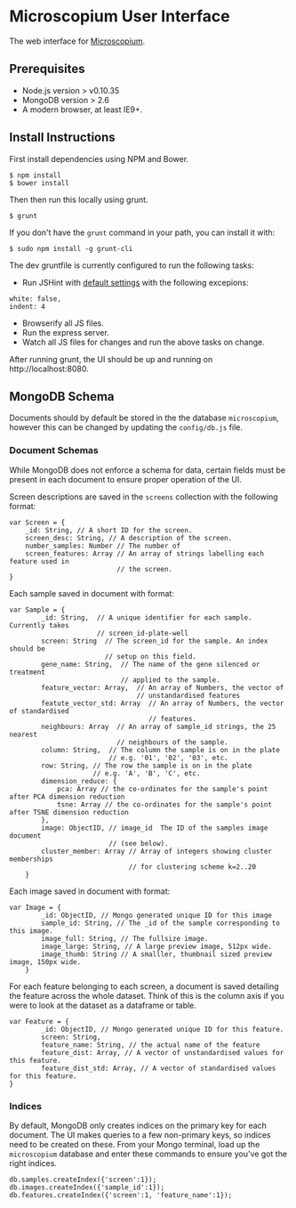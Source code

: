 # Microscopium User Interface

The web interface for [Microscopium](https://github.com/microscopium/microscopium).

Prerequisites
-------------

* Node.js version > v0.10.35
* MongoDB version > 2.6
* A modern browser, at least IE9+.

Install Instructions
--------------------

First install dependencies using NPM and Bower.

```console
$ npm install
$ bower install
```

Then then run this locally using grunt.

```console
$ grunt
```

If you don't have the `grunt` command in your path, you can install it
with:

```console
$ sudo npm install -g grunt-cli
```

The dev gruntfile is currently configured to run the following tasks:
* Run JSHint with [default settings](https://github.com/jshint/jshint/blob/master/examples/.jshintrc)
with the following excepions:

```
white: false,
indent: 4
```
* Browserify all JS files.
* Run the express server.
* Watch all JS files for changes and run the above tasks on change.

After running grunt, the UI should be up and running on http://localhost:8080.

MongoDB Schema
--------------

Documents should by default be stored in the the database ``microscopium``,
however this can be changed by updating the ``config/db.js`` file.

### Document Schemas ###

While MongoDB does not enforce a schema for data, certain fields must be present in
each document to ensure proper operation of the UI.

Screen descriptions are saved in the ``screens`` collection with the
following format:

```
var Screen = {
    _id: String, // A short ID for the screen.
    screen_desc: String, // A description of the screen.
    number_samples: Number // The number of
    screen_features: Array // An array of strings labelling each feature used in
                           // the screen.
}
```

Each sample saved in document with format:

```
var Sample = {
        _id: String,  // A unique identifier for each sample. Currently takes
                      // screen_id-plate-well
        screen: String  // The screen_id for the sample. An index should be
                        // setup on this field.
        gene_name: String,  // The name of the gene silenced or treatment
                            // applied to the sample.
        feature_vector: Array,  // An array of Numbers, the vector of
                                // unstandardised features
        featute_vector_std: Array  // An array of Numbers, the vector of standardised
                                   // features.
        neighbours: Array  // An array of sample_id strings, the 25 nearest
                           // neighbours of the sample.
        column: String,  // The column the sample is on in the plate
                         // e.g. '01', '02', '03', etc.
        row: String, // The row the sample is on in the plate
                     // e.g. 'A', 'B', 'C', etc.
        dimension_reduce: {
            pca: Array // the co-ordinates for the sample's point after PCA dimension reduction
            tsne: Array // the co-ordinates for the sample's point after TSNE dimension reduction
        },
        image: ObjectID, // image_id  The ID of the samples image document
                         // (see below).
        cluster_member: Array // Array of integers showing cluster memberships
                              // for clustering scheme k=2..20
    }
```

Each image saved in document with format:

```
var Image = {
        _id: ObjectID, // Mongo generated unique ID for this image
        sample_id: String, // The _id of the sample corresponding to this image.
        image_full: String, // The fullsize image.
        image_large: String, // A large preview image, 512px wide.
        image_thumb: String // A smalller, thumbnail sized preview image, 150px wide.
    }
```

For each feature belonging to each screen, a document is saved detailing the feature
across the whole dataset. Think of this is the column axis if you were to look at the
dataset as a dataframe or table.

```
var Feature = {
        _id: ObjectID, // Mongo generated unique ID for this feature.
        screen: String,
        feature_name: String, // the actual name of the feature
        feature_dist: Array, // A vector of unstandardised values for this feature.
        feature_dist_std: Array, // A vector of standardised values for this feature.
}
```
### Indices ###

By default, MongoDB only creates indices on the primary key for each document.
The UI makes queries to a few non-primary keys, so indices need to be created on these.
From your Mongo terminal, load up the ``microscopium`` database and enter these commands
to ensure you've got the right indices.

```
db.samples.createIndex({'screen':1});
db.images.createIndex({'sample_id':1});
db.features.createIndex({'screen':1, 'feature_name':1});
```

